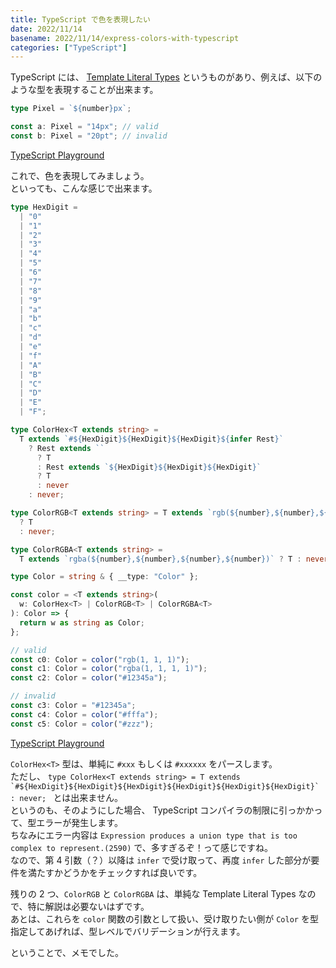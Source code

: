 ```yaml
---
title: TypeScript で色を表現したい
date: 2022/11/14
basename: 2022/11/14/express-colors-with-typescript
categories: ["TypeScript"]
---
```


TypeScript には、 [Template Literal Types](https://www.typescriptlang.org/docs/handbook/2/template-literal-types.html) というものがあり、例えば、以下のような型を表現することが出来ます。

```typescript
type Pixel = `${number}px`;

const a: Pixel = "14px"; // valid
const b: Pixel = "20pt"; // invalid
```

[TypeScript Playground](https://www.typescriptlang.org/play?#code/C4TwDgpgBACglgDwgGygXigAwCQG8B2ArgLYBGEATgL5gKYDcAUIwMYD2+AzsFAIYBcsRCnRQARAEYALLTH0oAegVQAbr2RwAJqw7copQfCSoMYgEwAGMMDmLlcfGo2agA)

これで、色を表現してみましょう。  
といっても、こんな感じで出来ます。

```typescript
type HexDigit =
  | "0"
  | "1"
  | "2"
  | "3"
  | "4"
  | "5"
  | "6"
  | "7"
  | "8"
  | "9"
  | "a"
  | "b"
  | "c"
  | "d"
  | "e"
  | "f"
  | "A"
  | "B"
  | "C"
  | "D"
  | "E"
  | "F";

type ColorHex<T extends string> =
  T extends `#${HexDigit}${HexDigit}${HexDigit}${infer Rest}`
    ? Rest extends ``
      ? T
      : Rest extends `${HexDigit}${HexDigit}${HexDigit}`
      ? T
      : never
    : never;

type ColorRGB<T extends string> = T extends `rgb(${number},${number},${number})`
  ? T
  : never;

type ColorRGBA<T extends string> =
  T extends `rgba(${number},${number},${number},${number})` ? T : never;

type Color = string & { __type: "Color" };

const color = <T extends string>(
  w: ColorHex<T> | ColorRGB<T> | ColorRGBA<T>
): Color => {
  return w as string as Color;
};

// valid
const c0: Color = color("rgb(1, 1, 1)");
const c1: Color = color("rgba(1, 1, 1, 1)");
const c2: Color = color("#12345a");

// invalid
const c3: Color = "#12345a";
const c4: Color = color("#fffa");
const c5: Color = color("#zzz");
```

[TypeScript Playground](https://www.typescriptlang.org/play?#code/C4TwDgpgBAEhAeARAlgc2cKBeAUFKAPlAEQAMxehJAjBfkcQEx1XEDMLDALJyQKy9iANkEB2QQA5BATkEBDQQCNBAY0EATQREEAzQQEFBAIUEBhQYkEBRQQDFiAbhw5QkKKYD2AGw8AnOPAAPAAqUAjAEAB26gDOUDHAvsiRqAB82JSh4VGxUAAGAMQAJADeASjowAC+peVoGDVlCBUNpck6EL5QAEoQCVV5lPgA-D19mNnRcXmD+HNQo8FDcwBcYwlh8BFT+bXN9dV7SAeNdZUDyyNQS-P4a5EQAG6dy-dPnU4u4NCePr7dAHEjCFNttcgkkil0lhrqCctNfKhFAAKUqRACuAFtFJ0qgAaNFYnG+fGE7G4gCUeQWsLez18n1cP28fkBRn0IMm4MSyTS2FhXIRSLkqJKGPJJIJYqJuKl4uJpOlEqqVJpoTpH2cTPcLK6MIhvKgADIoCUoAB9c1MtbEX5+YhQKqfFQeSIbF1-fmcrbw+I8qHIygAdzWdv8CBC6SIYbZkaoMaBHOCqRwFNDuuw6RKlF8EGA6N8kSgQagcjiBpSpbiYacTucAHp61BHnIvMh1DgXW7MCpSOnPTCPX5kcRESjqHioBOpxTiBSnF33dR+35+UPfCOxyLpzvJwA6Piz+ed13uxgrvVQdcjgrURhsLh8PTHnCNqDJFttjuLntsC-84hb3vR8FAXU8ey4f9B11G8dDghRjx-K8+Cgq8YMAgAvLC5wcIA)

`ColorHex<T>` 型は、単純に `#xxx` もしくは `#xxxxxx` をパースします。  
ただし、 `` type ColorHex<T extends string> = T extends `#${HexDigit}${HexDigit}${HexDigit}${HexDigit}${HexDigit}${HexDigit}` : never;  `` とは出来ません。  
というのも、そのようにした場合、 TypeScript コンパイラの制限に引っかかって、型エラーが発生します。  
ちなみにエラー内容は `Expression produces a union type that is too complex to represent.(2590)` で、多すぎるぞ！って感じですね。  
なので、第 4 引数（？）以降は `infer` で受け取って、再度 `infer` した部分が要件を満たすかどうかをチェックすれば良いです。

残りの 2 つ、`ColorRGB` と `ColorRGBA` は、単純な Template Literal Types なので、特に解説は必要ないはずです。  
あとは、これらを `color` 関数の引数として扱い、受け取りたい側が `Color` を型指定してあげれば、型レベルでバリデーションが行えます。

ということで、メモでした。

